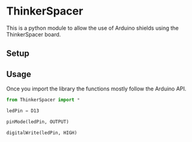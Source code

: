 # ThinkerSpacer
This is a python module to allow the use of Arduino shields using the ThinkerSpacer board.

## Setup

## Usage

Once you import the library the functions mostly follow the Arduino API.

```python
from ThinkerSpacer import *

ledPin = D13

pinMode(ledPin, OUTPUT)

digitalWrite(ledPin, HIGH)
```

